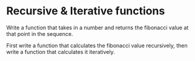 # Recursive & Iterative functions

Write a function that takes in a number and returns the fibonacci value at that point in the sequence.

First write a function that calculates the fibonacci value recursively, then write a function that calculates it iteratively.